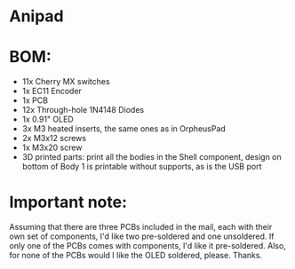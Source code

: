 # Anipad

# BOM:
- 11x Cherry MX switches
- 1x EC11 Encoder
- 1x PCB
- 12x Through-hole 1N4148 Diodes
- 1x 0.91" OLED
- 3x M3 heated inserts, the same ones as in OrpheusPad
- 2x M3x12 screws
- 1x M3x20 screw
- 3D printed parts: print all the bodies in the Shell component, design on bottom of Body 1 is printable without supports, as is the USB port

# Important note:
Assuming that there are three PCBs included in the mail, each with their own set of components, I'd like two pre-soldered and one unsoldered.
If only one of the PCBs comes with components, I'd like it pre-soldered. Also, for none of the PCBs would I like the OLED soldered, please.
Thanks.
